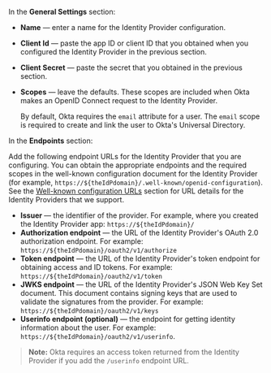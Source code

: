 In the **General Settings** section:

* **Name** &mdash; enter a name for the Identity Provider configuration.
* **Client Id** &mdash; paste the app ID or client ID that you obtained when you configured the Identity Provider in the <GuideLink link="../create-an-app-at-idp">previous section</GuideLink>.
* **Client Secret** &mdash; paste the secret that you obtained in the <GuideLink link="../create-an-app-at-idp">previous section</GuideLink>.
* **Scopes** &mdash; leave the defaults. These scopes are included when Okta makes an OpenID Connect request to the Identity Provider.

    By default, Okta requires the `email` attribute for a user. The `email` scope is required to create and link the user to Okta's Universal Directory.

In the **Endpoints** section:

Add the following endpoint URLs for the <StackSelector snippet="idp" noSelector inline /> Identity Provider that you are configuring. You can obtain the appropriate endpoints and the required scopes in the well-known configuration document for the Identity Provider (for example, `https://${theIdPdomain}/.well-known/openid-configuration`). See the [Well-known configuration URLs](/docs/guides/add-an-external-idp/openidconnect/configure-idp-in-okta/#well-known-configuration-urls) section for URL details for the Identity Providers that we support.

* **Issuer** &mdash; the identifier of the <StackSelector snippet="idp" noSelector inline /> provider. For example, where you created the Identity Provider app: `https://${theIdPdomain}/`
* **Authorization endpoint** &mdash; the URL of the Identity Provider's OAuth 2.0 authorization endpoint. For example: `https://${theIdPdomain}/oauth2/v1/authorize`
* **Token endpoint** &mdash; the URL of the Identity Provider's token endpoint for obtaining access and ID tokens. For example: `https://${theIdPdomain}/oauth2/v1/token`
* **JWKS endpoint** &mdash; the URL of the Identity Provider's JSON Web Key Set document. This document contains signing keys that are used to validate the signatures from the provider. For example: `https://${theIdPdomain}/oauth2/v1/keys`
* **Userinfo endpoint (optional)** &mdash; the endpoint for getting identity information about the user. For example: `https://${theIdPdomain}/oauth2/v1/userinfo`.

> **Note:** Okta requires an access token returned from the Identity Provider if you add the `/userinfo` endpoint URL.
